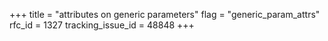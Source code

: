 +++
title = "attributes on generic parameters"
flag = "generic_param_attrs"
rfc_id = 1327
tracking_issue_id = 48848
+++
